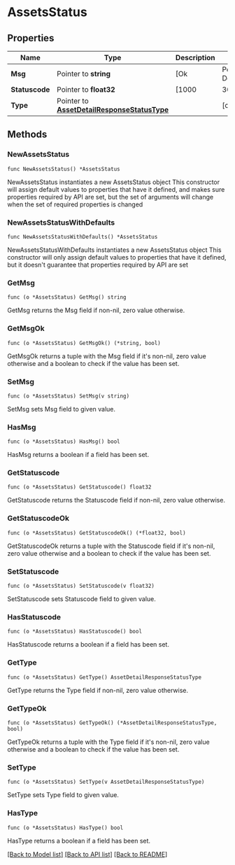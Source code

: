 # AssetsStatus

## Properties

Name | Type | Description | Notes
------------ | ------------- | ------------- | -------------
**Msg** | Pointer to **string** | [Ok|Permission Denied|Invalid Account number|Invalid IBX|Invalid LevelType|Invalid LevelValue|Invalid Interval|Invalid From/To Date|INVALID_SESSION|INVALID_SESSION_IBX|INTERNAL_ERROR] are the possible messages            possible messages             | [optional] 
**Statuscode** | Pointer to **float32** | [1000|3001|3002|3003|4000] are the possible status codes | [optional] 
**Type** | Pointer to [**AssetDetailResponseStatusType**](AssetDetailResponseStatusType.md) |  | [optional] 

## Methods

### NewAssetsStatus

`func NewAssetsStatus() *AssetsStatus`

NewAssetsStatus instantiates a new AssetsStatus object
This constructor will assign default values to properties that have it defined,
and makes sure properties required by API are set, but the set of arguments
will change when the set of required properties is changed

### NewAssetsStatusWithDefaults

`func NewAssetsStatusWithDefaults() *AssetsStatus`

NewAssetsStatusWithDefaults instantiates a new AssetsStatus object
This constructor will only assign default values to properties that have it defined,
but it doesn't guarantee that properties required by API are set

### GetMsg

`func (o *AssetsStatus) GetMsg() string`

GetMsg returns the Msg field if non-nil, zero value otherwise.

### GetMsgOk

`func (o *AssetsStatus) GetMsgOk() (*string, bool)`

GetMsgOk returns a tuple with the Msg field if it's non-nil, zero value otherwise
and a boolean to check if the value has been set.

### SetMsg

`func (o *AssetsStatus) SetMsg(v string)`

SetMsg sets Msg field to given value.

### HasMsg

`func (o *AssetsStatus) HasMsg() bool`

HasMsg returns a boolean if a field has been set.

### GetStatuscode

`func (o *AssetsStatus) GetStatuscode() float32`

GetStatuscode returns the Statuscode field if non-nil, zero value otherwise.

### GetStatuscodeOk

`func (o *AssetsStatus) GetStatuscodeOk() (*float32, bool)`

GetStatuscodeOk returns a tuple with the Statuscode field if it's non-nil, zero value otherwise
and a boolean to check if the value has been set.

### SetStatuscode

`func (o *AssetsStatus) SetStatuscode(v float32)`

SetStatuscode sets Statuscode field to given value.

### HasStatuscode

`func (o *AssetsStatus) HasStatuscode() bool`

HasStatuscode returns a boolean if a field has been set.

### GetType

`func (o *AssetsStatus) GetType() AssetDetailResponseStatusType`

GetType returns the Type field if non-nil, zero value otherwise.

### GetTypeOk

`func (o *AssetsStatus) GetTypeOk() (*AssetDetailResponseStatusType, bool)`

GetTypeOk returns a tuple with the Type field if it's non-nil, zero value otherwise
and a boolean to check if the value has been set.

### SetType

`func (o *AssetsStatus) SetType(v AssetDetailResponseStatusType)`

SetType sets Type field to given value.

### HasType

`func (o *AssetsStatus) HasType() bool`

HasType returns a boolean if a field has been set.


[[Back to Model list]](../README.md#documentation-for-models) [[Back to API list]](../README.md#documentation-for-api-endpoints) [[Back to README]](../README.md)


